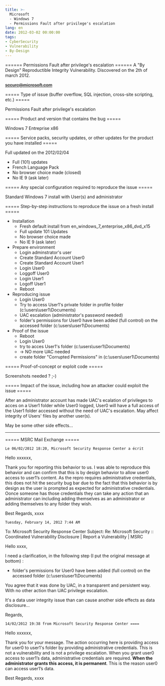 ```yaml
---
title: >-
  Microsoft 
  - Windows 7 
  - Permissions Fault after privilege's escalation
lang: en
date: 2012-03-02 00:00:00
tags:
- CyberSecurity
- Vulnerability
- By-Design
---
```

====== Permissions Fault after privilege's escalation ======
A "By Design" Reproductible Integrity Vulnerability.
Discovered on the 2th of march 2012.

<del>secure@microsoft.com</del>

===== Type of issue (buffer overflow, SQL injection, cross-site scripting, etc.) =====

Permissions Fault after privilege's escalation

===== Product and version that contains the bug =====

Windows 7 Entreprise x86

===== Service packs, security updates, or other updates for the product you have installed =====

Full updated on the 2012/02/04
  - Full (101) updates
  - French Language Pack
  - No browser choice made (closed)
  - No IE 9 (ask later)

===== Any special configuration required to reproduce the issue =====

Standard Windows 7 install with User(s) and administrator

===== Step-by-step instructions to reproduce the issue on a fresh install =====

  - Installation
    * Fresh default install from en_windows_7_enterprise_x86_dvd_x15
    * Full update 101 Updates
    * No browser choice made
    * No IE 9 (ask later)
  - Prepare environment
    * Login adminstrator's user
    * Create Standard Account User0
    * Create Standard Account User1
    * Login User0
    * Loggoff User0
    * Login User1
    * Logoff User1
    * Reboot
  - Reproducing issue
    * Login User0
    * Try to access User1's private folder in profile folder (c:\users\user1\Documents\)
    * UAC escalation (administrator's password needed)
    * folder's permissions for User0 have been added (full control) on the accessed folder (c:\users\user1\Documents\)
  - Proof of the issue
    * Reboot
    * Login User0
    * try to acces User1's folder (c:\users\user1\Documents\)
    * -> NO more UAC needed
    * create folder "Corrupted Permissions" in (c:\users\user1\Documents\)

===== Proof-of-concept or exploit code =====

Screenshots needed ? ;-)

===== Impact of the issue, including how an attacker could exploit the issue =====

After an administrator account has made UAC's ecalation of privileges to acces on a User1 folder while User0 logged, User0 will have a full access of the User1 folder accessed without the need of UAC's escalation.
May affect integrity of Users' files by another user(s).


May be some other side effects...


----
===== MSRC Mail Exchange =====

    Le 06/02/2012 18:20, Microsoft Security Response Center a écrit

Hello xxxxxx,

Thank you for reporting this behavior to us.  I was able to reproduce this behavior and can confirm that this is by design behavior to allow user0 access to user1’s content.  As the repro requires administrative credentials,  this does not hit the security bug bar due to the fact that this behavior is by design as the user is prompted as expected for administrative credentials.  Oonce someone has those credentials they can take any action that an administrator can including adding themselves as an administrator or adding themselves to any folder they wish.  

Best Regards,
xxxx

    Tuesday, February 14, 2012 7:44 AM

To: Microsoft Security Response Center
Subject: Re: Microsoft Security :: Coordinated Vulnerability Disclosure | Report a Vulnerability | MSRC

Hello xxxx,

I need a clarification, in the following step (I put the original message at bottom) :
- folder's permissions for User0 have been added (full control) on the accessed folder (c:\users\user1\Documents\)

You agree that it was done by UAC, in a transparent and persistent way.  With no other action than UAC privilege escalation.

It's a data user integrity issue than can cause another side effects as data disclosure...

Regards,

    14/02/2012 19:38 from Microsoft Security Response Center ====

Hello xxxxxx,

Thank you for your message.  The action occurring here is providing access for user0 to user1's folder by providing administrative credentials.  This is not a vulnerability and is not a privilege escalation.  When you grant user0 access to user1’s data, administrative credentials are required.  **When the administrator grants this access, it is permanent**.  This is the reason user0 can access user1’s data.

Best Regards,
xxxx
